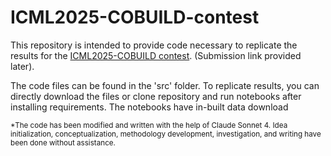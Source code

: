 # ICML2025-COBUILD-contest

This repository is intended to provide code necessary to replicate the results for the [ICML2025-COBUILD contest](https://sites.uw.edu/co-build/common-task-framework-challenge/). (Submission link provided later).

The code files can be found in the 'src' folder. To replicate results, you can directly download the files or clone repository and run notebooks after installing requirements. The notebooks have in-built data download 

<sub>*The code has been modified and written with the help of Claude Sonnet 4. Idea initialization, conceptualization, methodology development, investigation, and writing have been done without assistance.</sub>
